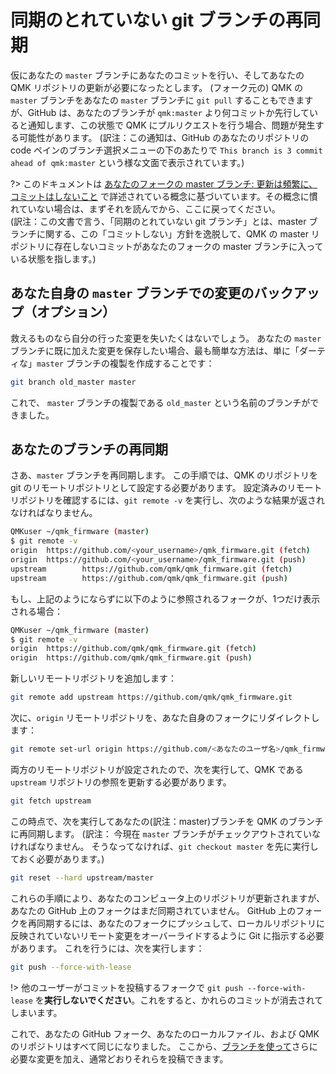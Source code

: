 # 同期のとれていない git ブランチの再同期

<!---
  grep --no-filename "^[ ]*git diff" docs/ja/*.md | sh
  original document: 0.9.0:docs/newbs_git_resynchronize_a_branch.md
  git diff 0.9.0 HEAD -- docs/newbs_git_resynchronize_a_branch.md | cat
-->

仮にあなたの `master` ブランチにあなたのコミットを行い、そしてあなたの QMK リポジトリの更新が必要になったとします。
(フォーク元の) QMK の `master` ブランチをあなたの `master` ブランチに `git pull` することもできますが、GitHub は、あなたのブランチが `qmk:master` より何コミットか先行していると通知します、この状態で QMK にプルリクエストを行う場合、問題が発生する可能性があります。
(訳注：この通知は、GitHub のあなたのリポジトリの code ペインのブランチ選択メニューの下のあたりで `This branch is 3 commit ahead of qmk:master` という様な文面で表示されています。)

?> このドキュメントは [あなたのフォークの master ブランチ: 更新は頻繁に、コミットはしないこと](newbs_git_using_your_master_branch) で詳述されている概念に基づいています。その概念に慣れていない場合は、まずそれを読んでから、ここに戻ってください。  
(訳注：この文書で言う、「同期のとれていない git ブランチ」とは、master ブランチに関する、この「コミットしない」方針を逸脱して、QMK の master リポジトリに存在しないコミットがあなたのフォークの master ブランチに入っている状態を指します。)

## あなた自身の `master` ブランチでの変更のバックアップ（オプション）

救えるものなら自分の行った変更を失いたくはないでしょう。
あなたの `master` ブランチに既に加えた変更を保存したい場合、最も簡単な方法は、単に「ダーティな」`master` ブランチの複製を作成することです：

```sh
git branch old_master master
```

これで、 `master` ブランチの複製である `old_master` という名前のブランチができました。

## あなたのブランチの再同期

さあ、`master` ブランチを再同期します。
この手順では、QMK のリポジトリを git のリモートリポジトリとして設定する必要があります。
設定済みのリモートリポジトリを確認するには、`git remote -v` を実行し、次のような結果が返されなければなりません。

```sh
QMKuser ~/qmk_firmware (master)
$ git remote -v
origin  https://github.com/<your_username>/qmk_firmware.git (fetch)
origin  https://github.com/<your_username>/qmk_firmware.git (push)
upstream        https://github.com/qmk/qmk_firmware.git (fetch)
upstream        https://github.com/qmk/qmk_firmware.git (push)
```

もし、上記のようにならずに以下のように参照されるフォークが、1つだけ表示される場合：

```sh
QMKuser ~/qmk_firmware (master)
$ git remote -v
origin  https://github.com/qmk/qmk_firmware.git (fetch)
origin  https://github.com/qmk/qmk_firmware.git (push)
```

新しいリモートリポジトリを追加します：

```sh
git remote add upstream https://github.com/qmk/qmk_firmware.git
```

次に、`origin` リモートリポジトリを、あなた自身のフォークにリダイレクトします：

```sh
git remote set-url origin https://github.com/<あなたのユーザ名>/qmk_firmware.git
```

両方のリモートリポジトリが設定されたので、次を実行して、QMK である `upstream` リポジトリの参照を更新する必要があります。

```sh
git fetch upstream
```

この時点で、次を実行してあなたの(訳注：master)ブランチを QMK のブランチに再同期します。
(訳注： 今現在 `master` ブランチがチェックアウトされていなければなりません。
 そうなってなければ、`git checkout master` を先に実行しておく必要があります。)

```sh
git reset --hard upstream/master
```

これらの手順により、あなたのコンピュータ上のリポジトリが更新されますが、あなたの GitHub 上のフォークはまだ同期されていません。
GitHub 上のフォークを再同期するには、あなたのフォークにプッシュして、ローカルリポジトリに反映されていないリモート変更をオーバーライドするように Git に指示する必要があります。
これを行うには、次を実行します：

```sh
git push --force-with-lease
```

!> 他のユーザーがコミットを投稿するフォークで `git push --force-with-lease` を**実行しないでください**。これをすると、かれらのコミットが消去されてしまいます。

これで、あなたの GitHub フォーク、あなたのローカルファイル、および QMK のリポジトリはすべて同じになりました。
ここから、[ブランチを使って](newbs_git_using_your_master_branch.md#making-changes)さらに必要な変更を加え、通常どおりそれらを投稿できます。
